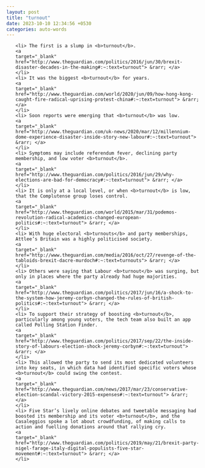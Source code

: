 ```yaml
---
layout: post
title: "turnout"
date: 2023-10-10 12:34:56 +0530
categories: auto-words
---
```

<ol>

    <li> The first is a slump in <b>turnout</b>.
    <a 
    target="_blank" 
    href="http://www.theguardian.com/politics/2016/jun/30/brexit-disaster-decades-in-the-making#:~:text=turnout"> &rarr; </a>
    </li>
    <li> It was the biggest <b>turnout</b> for years.
    <a 
    target="_blank" 
    href="http://www.theguardian.com/world/2020/jun/09/how-hong-kong-caught-fire-radical-uprising-protest-china#:~:text=turnout"> &rarr; </a>
    </li>
    <li> Soon reports were emerging that <b>turnout</b> was low.
    <a 
    target="_blank" 
    href="http://www.theguardian.com/uk-news/2020/mar/12/millennium-dome-experience-disaster-inside-story-new-labour#:~:text=turnout"> &rarr; </a>
    </li>
    <li> Symptoms may include referendum fever, declining party membership, and low voter <b>turnout</b>.
    <a 
    target="_blank" 
    href="http://www.theguardian.com/politics/2016/jun/29/why-elections-are-bad-for-democracy#:~:text=turnout"> &rarr; </a>
    </li>
    <li> It is only at a local level, or when <b>turnout</b> is low, that the Complutense group loses control.
    <a 
    target="_blank" 
    href="http://www.theguardian.com/world/2015/mar/31/podemos-revolution-radical-academics-changed-european-politics#:~:text=turnout"> &rarr; </a>
    </li>
    <li> With huge electoral <b>turnouts</b> and party memberships, Attlee’s Britain was a highly politicised society.
    <a 
    target="_blank" 
    href="http://www.theguardian.com/media/2016/oct/27/revenge-of-the-tabloids-brexit-dacre-murdoch#:~:text=turnouts"> &rarr; </a>
    </li>
    <li> Others were saying that Labour <b>turnout</b> was surging, but only in places where the party already had huge majorities.
    <a 
    target="_blank" 
    href="http://www.theguardian.com/politics/2017/jun/16/a-shock-to-the-system-how-jeremy-corbyn-changed-the-rules-of-british-politics#:~:text=turnout"> &rarr; </a>
    </li>
    <li> To support their strategy of boosting <b>turnout</b>, particularly among young voters, the tech team also built an app called Polling Station Finder.
    <a 
    target="_blank" 
    href="http://www.theguardian.com/politics/2017/sep/22/the-inside-story-of-labours-election-shock-jeremy-corbyn#:~:text=turnout"> &rarr; </a>
    </li>
    <li> This allowed the party to send its most dedicated volunteers into key seats, in which data had identified specific voters whose <b>turnout</b> could swing the contest.
    <a 
    target="_blank" 
    href="http://www.theguardian.com/news/2017/mar/23/conservative-election-scandal-victory-2015-expenses#:~:text=turnout"> &rarr; </a>
    </li>
    <li> Five Star’s lively online debates and tweetable messaging had boosted its membership and its voter <b>turnout</b>, and the Casaleggios spoke a lot about crowdfunding, of making calls to action and fuelling donations around that rallying cry.
    <a 
    target="_blank" 
    href="http://www.theguardian.com/politics/2019/may/21/brexit-party-nigel-farage-italy-digital-populists-five-star-movement#:~:text=turnout"> &rarr; </a>
    </li>